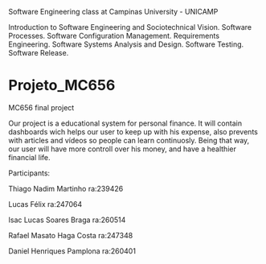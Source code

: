 Software Engineering class at Campinas University - UNICAMP

Introduction to Software Engineering and Sociotechnical Vision. Software Processes. Software Configuration Management. Requirements Engineering. Software Systems Analysis and Design. Software Testing. Software Release.


# Projeto_MC656

MC656 final project

Our project is a educational system for personal finance. It will contain dashboards wich helps our user to keep up with his expense, also prevents with articles and vídeos so people can learn continuosly. Being that way, our user will have more controll over his money, and have a healthier financial life.

Participants:

Thiago Nadim Martinho ra:239426

Lucas Félix ra:247064

Isac Lucas Soares Braga ra:260514

Rafael Masato Haga Costa ra:247348

Daniel Henriques Pamplona ra:260401
